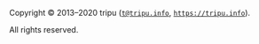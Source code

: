 Copyright &copy; 2013&ndash;2020 tripu ([`t@tripu.info`](mailto:t@tripu.info), [`https://tripu.info`](https://tripu.info/)).

All rights reserved.
